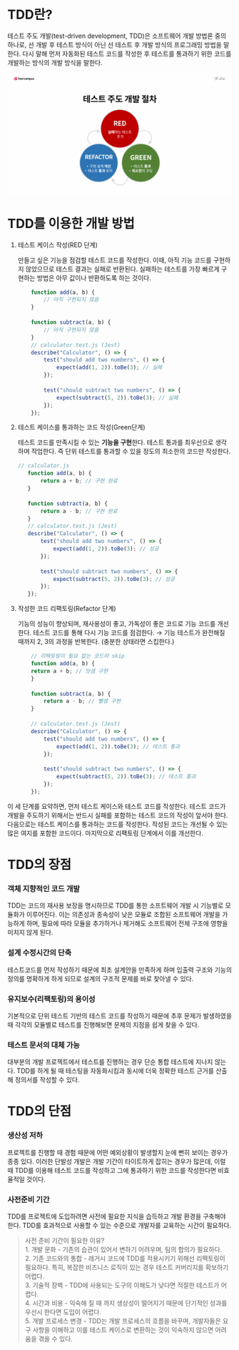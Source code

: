 # TDD란?

테스트 주도 개발(test-driven development, TDD)은 소프트웨어 개발 방법론 중의 하나로, 선 개발 후 테스트 방식이 아닌 선 테스트 후 개발 방식의 프로그래밍 방법을 말한다. 다시 말해 먼저 자동화된 테스트 코드를 작성한 후 테스트를 통과하기 위한 코드를 개발하는 방식의 개발 방식을 말한다.

![TDD](images/TDD1.png)

# TDD를 이용한 개발 방법

1. 테스트 케이스 작성(RED 단계)

    만들고 싶은 기능을 점검할 테스트 코드를 작성한다. 이때, 아직 기능 코드를 구현하지 않았으므로 테스트 결과는 실패로 반환된다. 실패하는 테스트를 가장 빠르게 구현하는 방법은 아무 값이나 반환하도록 하는 것이다.

    ```javascript
        function add(a, b) {
            // 아직 구현되지 않음
        }

        function subtract(a, b) {
            // 아직 구현되지 않음
        }
        // calculator.test.js (Jest)
        describe("Calculator", () => {
            test("should add two numbers", () => {
                expect(add(1, 2)).toBe(3); // 실패
            });

            test("should subtract two numbers", () => {
                expect(subtract(5, 2)).toBe(3); // 실패
            });
        });
    ```


2. 테스트 케이스를 통과하는 코드 작성(Green단계)

    테스트 코드를 만족시킬 수 있는 **기능을 구현**한다. 테스트 통과를 최우선으로 생각하며 작업한다. 즉 단위 테스트를 통과할 수 있을 정도의 최소한의 코드만 작성한다.
     ```javascript
    // calculator.js
        function add(a, b) {
            return a + b; // 구현 완료
        }

        function subtract(a, b) {
            return a - b; // 구현 완료
        }
        // calculator.test.js (Jest)
        describe("Calculator", () => {
            test("should add two numbers", () => {
                expect(add(1, 2)).toBe(3); // 성공
            });

            test("should subtract two numbers", () => {
                expect(subtract(5, 2)).toBe(3); // 성공
            });
        });
    ```

3. 작성한 코드 리팩토링(Refactor 단계)

    기능의 성능이 향상되며, 재사용성이 좋고, 가독성이 좋은 코드로 기능 코드를 개선한다. 테스트 코드를 통해 다시 기능 코드를 점검한다. → 기능 테스트가 완전해질 때까지 2, 3의 과정을 반복한다. (충분한 상태라면 스킵한다.)
    
    ```javascript
        // 리팩토링이 필요 없는 코드라 skip
        function add(a, b) {
        return a + b; // 덧셈 구현
        }

        function subtract(a, b) {
            return a - b; // 뺄셈 구현
        }

        // calculator.test.js (Jest)
        describe("Calculator", () => {
            test("should add two numbers", () => {
                expect(add(1, 2)).toBe(3); // 테스트 통과
            });

            test("should subtract two numbers", () => {
                expect(subtract(5, 2)).toBe(3); // 테스트 통과
            });
        });
    ```

이 세 단계를 요약하면, 먼저 테스트 케이스와 테스트 코드를 작성한다. 테스트 코드가 개발을 주도하기 위해서는 반드시 실패를 포함하는 테스트 코드의 작성이 앞서야 한다. 다음으로는 테스트 케이스를 통과하는 코드를 작성한다. 작성된 코드는 개선될 수 있는 많은 여지를 포함한 코드이다. 마지막으로 리팩토링 단계에서 이를 개선한다.

# TDD의 장점

### 객체 지향적인 코드 개발
TDD는 코드의 재사용 보장을 명시하므로 TDD를 통한 소프트웨어 개발 시 기능별로 모듈화가 이루어진다. 이는 의존성과 종속성이 낮은 모듈로 조합된 소프트웨어 개발을 가능하게 하며, 필요에 따라 모듈을 추가하거나 제거해도 소프트웨어 전체 구조에 영향을 미치지 않게 된다.

### 설계 수정시간의 단축
테스트코드를 먼저 작성하기 때문에 최초 설계안을 만족하게 하며 입출력 구조와 기능의 정의를 명확하게 하게 되므로 설계의 구조적 문제를 바로 찾아낼 수 있다.

### 유지보수(리팩토링)의 용이성
기본적으로 단위 테스트 기반의 테스트 코드를 작성하기 때문에 추후 문제가 발생하였을 때 각각의 모듈별로 테스트를 진행해보면 문제의 지점을 쉽게 찾을 수 있다.

### 테스트 문서의 대체 가능
대부분의 개발 프로젝트에서 테스트를 진행하는 경우 단순 통합 테스트에 지나지 않는다. TDD를 하게 될 때 테스팅을 자동화시킴과 동시에 더욱 정확한 테스트 근거를 산출해 정의서를 작성할 수 있다.

# TDD의 단점

### 생산성 저하
프로젝트를 진행할 때 경험 때문에 어떤 예외상황이 발생할지 눈에 뻔히 보이는 경우가 종종 있다. 이러한 단발성 개발은 개발 기간이 타이트하게 잡히는 경우가 많은데, 이럴 때 TDD를 이용해 테스트 코드를 작성하고 그에 통과하기 위한 코드를 작성한다면 비효율적일 것이다.

### 사전준비 기간
TDD를 프로젝트에 도입하려면 사전에 필요한 지식을 습득하고 개발 환경을 구축해야 한다. TDD를 효과적으로 사용할 수 있는 수준으로 개발자를 교육하는 시간이 필요하다.

> 사전 준비 기간이 필요한 이유?
<br>1. 개발 문화 - 기존의 습관이 있어서 변하기 어려우며, 팀의 합의가 필요하다.
<br>2. 기존 코드와의 통합 - 레거시 코드에 TDD를 적용시키기 위해선 리팩토링이 필요하다. 특히, 복잡한 비즈니스 로직이 있는 경우 테스트 커버리지를 확보하기 어렵다.
<br>3. 기술적 장벽 - TDD에 사용되는 도구의 이해도가 낮다면 적절한 테스트가 어렵다.
<br>4. 시간과 비용 - 익숙해 질 때 까지 생상성이 떨어지기 때문에 단기적인 성과를 우선시 한다면 도입이 어렵다.
<br>5. 개발 프로세스 변경 - TDD는 개발 프로세스의 흐름을 바꾸며, 개발자들은 요구 사항을 이해하고 이를 테스트 케이스로 변환하는 것이 익숙하지 않으면 어려움을 겪을 수 있다.